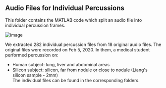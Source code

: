 ## Audio Files for Individual Percussions
This folder contains the MATLAB code which split an audio file into individual percussion frames.

![image](https://drive.google.com/uc?export=view&id=1kbqajwcX1_uHAgBAgrE05hKwF3NEMQqD)

We extracted 282 individual percussion files from 18 original audio files. The original files were recorded on Feb 5, 2020. In them, a medical student performed percussion on:
- Human subject: lung, liver and abdominal areas
- Silicon subject: silicon, far from nodule or close to nodule (Liang's silicon sample - 2mm)  
The individual files can be found in the corresponding folders.